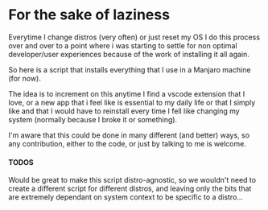 # For the sake of laziness

Everytime I change distros (very often) or just reset my OS I do this process over and over to a point where i was starting to settle for non optimal developer/user experiences because of the work of installing it all again.

So here is a script that installs everything that I use in a Manjaro machine (for now).

The idea is to increment on this anytime I find a vscode extension that I love, or a new app that i feel like is essential to my daily life or that I simply like and that I would have to reinstall every time I fell like changing my system (normally because I broke it or something).

I'm aware that this could be done in many different (and better) ways, so any contribution, either to the code, or just by talking to me is welcome.

#### TODOS

Would be great to make this script distro-agnostic, so we wouldn't need to create a different script for different distros, and leaving only the bits that are extremely dependant on system context to be specific to a distro... 